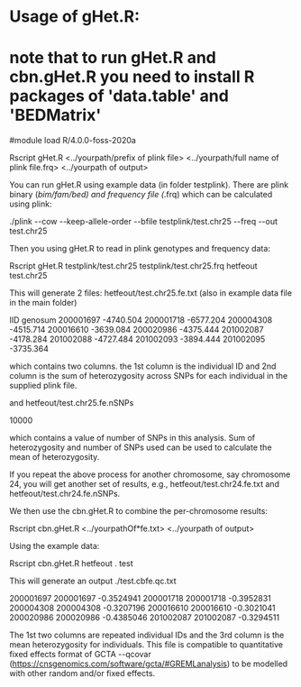 # Usage of gHet.R:

# note that to run gHet.R and cbn.gHet.R you need to install R packages of 'data.table' and 'BEDMatrix'

#module load R/4.0.0-foss-2020a

Rscript gHet.R <../yourpath/prefix of plink file> <../yourpath/full name of plink file.frq> <../yourpath of output> <your outputname>

You can run gHet.R using example data (in folder testplink). There are plink binary (*bim/fam/bed) and frequency file (*.frq) which can be calculated using plink:

./plink --cow --keep-allele-order  --bfile testplink/test.chr25 --freq --out test.chr25

Then you using gHet.R to read in plink genotypes and frequency data:

Rscript gHet.R testplink/test.chr25 testplink/test.chr25.frq hetfeout test.chr25

This will generate 2 files: hetfeout/test.chr25.fe.txt (also in example data file in the main folder)

IID     genosum
200001697       -4740.504
200001718       -6577.204
200004308       -4515.714
200016610       -3639.084
200020986       -4375.444
201002087       -4178.284
201002088       -4727.484
201002093       -3894.444
201002095       -3735.364

which contains two columns. the 1st column is the individual ID and 2nd column is the sum of heterozygosity across SNPs for each individual in the supplied plink file.

and hetfeout/test.chr25.fe.nSNPs

10000

which contains a value of number of SNPs in this analysis. Sum of heterozygosity and number of SNPs used can be used to calculate the mean of heterozygosity.

If you repeat the above process for another chromosome, say chromosome 24, you will get another set of results, e.g., hetfeout/test.chr24.fe.txt and hetfeout/test.chr24.fe.nSNPs. 

We then use the cbn.gHet.R to combine the per-chromosome results:

Rscript cbn.gHet.R <../yourpathOf*fe.txt>  <../yourpath of output> <your outputname>

Using the example data:

Rscript cbn.gHet.R hetfeout . test

This will generate an output ./test.cbfe.qc.txt

200001697       200001697       -0.3524941
200001718       200001718       -0.3952831
200004308       200004308       -0.3207196
200016610       200016610       -0.3021041
200020986       200020986       -0.4385046
201002087       201002087       -0.3294511

The 1st two columns are repeated individual IDs and the 3rd column is the mean heterozygosity for individuals. 
This file is compatible to quantitative fixed effects format of GCTA --qcovar (https://cnsgenomics.com/software/gcta/#GREMLanalysis) to be modelled with other random and/or fixed effects. 
